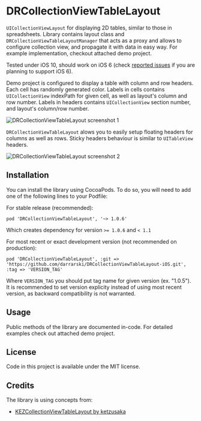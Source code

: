 DRCollectionViewTableLayout
===========================

`UICollectionViewLayout` for displaying 2D tables, similar to those in spreadsheets. Library contains layout class and `DRCollectionViewTableLayoutManager` that acts as a proxy and allows to configure collection view, and propagate it with data in easy way. For example implementation, checkout attached demo project.

Tested under iOS 10, should work on iOS 6 (check [reported issues](../../issues?labels=iOS+6) if you are planning to support iOS 6).

Demo project is configured to display a table with column and row headers. Each cell has randomly generated color. Labels in cells contains `UICollectionView` indexPath for given cell, as well as layout's column and row number. Labels in headers contains `UICollectionView` section number, and layout's column/row number.

![DRCollectionViewTableLayout screenshot 1](Screenshots/iOS_Simulator_Screen_shot_09_May_2014_16.52.02.png "DRCollectionViewTableLayout screenshot 1")

`DRCollectionViewTableLayout` alows you to easily setup floating headers for columns as well as rows. Sticky headers behaviour is similar to `UITableView` headers.

![DRCollectionViewTableLayout screenshot 2](Screenshots/iOS_Simulator_Screen_shot_09_May_2014_16.52.27.png "DRCollectionViewTableLayout screenshot 2")

## Installation

You can install the library using CocoaPods. To do so, you will need to add one of the following lines to your Podfile:

For stable release (recommended):

    pod 'DRCollectionViewTableLayout', '~> 1.0.6'

Which creates dependency for version `>= 1.0.6` and `< 1.1`

For most recent or exact development version (not recommended on production):

    pod 'DRCollectionViewTableLayout', :git => 'https://github.com/darrarski/DRCollectionViewTableLayout-iOS.git', :tag => 'VERSION_TAG'
    
Where `VERSION_TAG` you should put tag name for given version (ex. "1.0.5"). It is recommended to set version explicity instead of using most recent version, as backward compatibility is not warranted.

## Usage

Public methods of the library are documented in-code. For detailed examples check out attached demo project.

## License

Code in this project is available under the MIT license.

## Credits

The library is using concepts from:

- [KEZCollectionViewTableLayout by ketzusaka](https://github.com/ketzusaka/KEZCollectionViewTableLayout)

